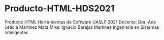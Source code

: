 # Producto-HTML-HDS2021
Producto HTML Herramientas de Software UASLP 2021
Docente: Dra. Ana Leticia Martínez Mata
Mikel Ignacio Barajas Martínez
Ingeniería en Sistemas Inteligentes
